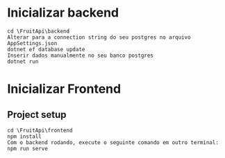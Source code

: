 # Inicializar backend
```
cd \FruitApi\backend
Alterar para a connection string do seu postgres no arquivo AppSettings.json
dotnet ef database update
Inserir dados manualmente no seu banco postgres
dotnet run
```
# Inicializar Frontend

## Project setup
```
cd \FruitApi\frontend
npm install
Com o backend rodando, execute o seguinte comando em outro terminal: npm run serve
```
